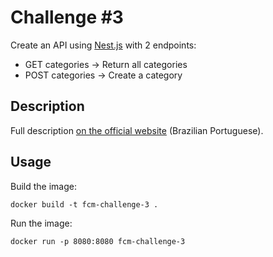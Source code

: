 # Challenge #3

Create an API using [Nest.js](https://nestjs.com/) with 2 endpoints:

- GET categories -> Return all categories
- POST categories -> Create a category

## Description

Full description [on the official website](https://maratona.fullcycle.com.br/desafios/trabalhando-com-nestjs/) (Brazilian Portuguese).

## Usage

Build the image:

`docker build -t fcm-challenge-3 .`

Run the image:

`docker run -p 8080:8080 fcm-challenge-3`

